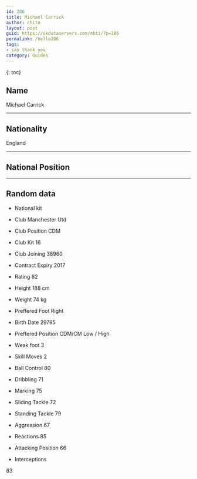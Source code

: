 ```yaml
---
id: 286
title: Michael Carrick
author: chito
layout: post
guid: https://ukdataservers.com/mbti/?p=286
permalink: /hello286
tags:
- say thank you
category: Guides
---
```



{: toc}

## Name  
Michael Carrick 

* * *

## Nationality  
England 

* * *

## National Position 

* * *

## Random data 

  * National kit 
  * Club 
Manchester Utd 

  * Club Position 
CDM 

  * Club Kit 
16 

  * Club Joining 
38960 

  * Contract Expiry 
2017 

  * Rating 
82 

  * Height 
188 cm 

  * Weight 
74 kg 

  * Preffered Foot 
Right 

  * Birth Date 
29795 

  * Preffered Position 
CDM/CM Low / High 

  * Weak foot 
3 

  * Skill Moves 
2 

  * Ball Control 
80 

  * Dribbling 
71 

  * Marking 
75 

  * Sliding Tackle 
72 

  * Standing Tackle 
79 

  * Aggression 
67 

  * Reactions 
85 

  * Attacking Position 
66 

  * Interceptions 

83
